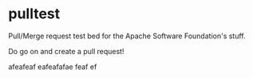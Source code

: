 pulltest
========

Pull/Merge request test bed for the Apache Software Foundation's stuff.

Do go on and create a pull request!

afeafeaf
eafeafafae
feaf
ef
